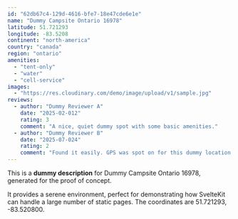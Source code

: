 ```yaml
---
id: "62db67c4-129d-4616-bfe7-18e47cde6e1e"
name: "Dummy Campsite Ontario 16978"
latitude: 51.721293
longitude: -83.5208
continent: "north-america"
country: "canada"
region: "ontario"
amenities:
  - "tent-only"
  - "water"
  - "cell-service"
images:
  - "https://res.cloudinary.com/demo/image/upload/v1/sample.jpg"
reviews:
  - author: "Dummy Reviewer A"
    date: "2025-02-012"
    rating: 3
    comment: "A nice, quiet dummy spot with some basic amenities."
  - author: "Dummy Reviewer B"
    date: "2025-07-024"
    rating: 2
    comment: "Found it easily. GPS was spot on for this dummy location."
---
```


This is a **dummy description** for Dummy Campsite Ontario 16978, generated for the proof of concept.

It provides a serene environment, perfect for demonstrating how SvelteKit can handle a large number of static pages. The coordinates are 51.721293, -83.520800.
